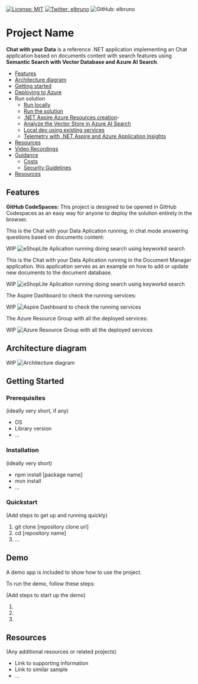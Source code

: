 [![License: MIT](https://img.shields.io/badge/License-MIT-yellow.svg)](/LICENSE)
[![Twitter: elbruno](https://img.shields.io/twitter/follow/elbruno.svg?style=social)](https://twitter.com/elbruno)
![GitHub: elbruno](https://img.shields.io/github/followers/elbruno?style=social)

# Project Name

**Chat with your Data** is a reference .NET application implementing an Chat application based on documents content with search features using **Semantic Search with Vector Database and Azure AI Search**.

- [Features](#features)
- [Architecture diagram](#architecture-diagram)
- [Getting started](#getting-started)
- [Deploying to Azure](#deploying)
- Run solution
  - [Run locally](#run-locally)
  - [Run the solution](#run-the-solution)
  - [.NET Aspire Azure Resources creation](#net-aspire-azure-resources-creation)- 
  - [Analyze the Vector Store in Azure AI Search](#analyze-the-vector-store-in-azure-ai-search)
  - [Local dev using existing services](#local-development-using-an-existing-services)
  - [Telemetry with .NET Aspire and Azure Application Insights](#telemetry-with-net-aspire-and-azure-application-insights)
- [Resources](#resources)
- [Video Recordings](#video-recordings)
- [Guidance](#guidance)
  - [Costs](#costs)
  - [Security Guidelines](#security-guidelines)
- [Resources](#resources)

## Features

**GitHub CodeSpaces:** This project is designed to be opened in GitHub Codespaces as an easy way for anyone to deploy the solution entirely in the browser.

This is the Chat with your Data Aplication running, in chat mode answering questions based on documents content:

WIP ![eShopLite Aplication running doing search using keyworkd search](./images/05eShopLite-SearchKeyWord.gif)

This is the Chat with your Data Aplication running in the Document Manager application. this application serves as an example on how to add or update new documents to the document database.

WIP ![eShopLite Aplication running doing search using keyworkd search](./images/06eShopLite-SearchSemantic.gif)

The Aspire Dashboard to check the running services:

WIP ![Aspire Dashboard to check the running services](./images/15AspireDashboard.png)

The Azure Resource Group with all the deployed services:

WIP ![Azure Resource Group with all the deployed services](./images/10AzureResources.png)

## Architecture diagram

WIP ![Architecture diagram](./images/30Diagram.png)

## Getting Started

### Prerequisites

(ideally very short, if any)

- OS
- Library version
- ...

### Installation

(ideally very short)

- npm install [package name]
- mvn install
- ...

### Quickstart
(Add steps to get up and running quickly)

1. git clone [repository clone url]
2. cd [repository name]
3. ...


## Demo

A demo app is included to show how to use the project.

To run the demo, follow these steps:

(Add steps to start up the demo)

1.
2.
3.

## Resources

(Any additional resources or related projects)

- Link to supporting information
- Link to similar sample
- ...
